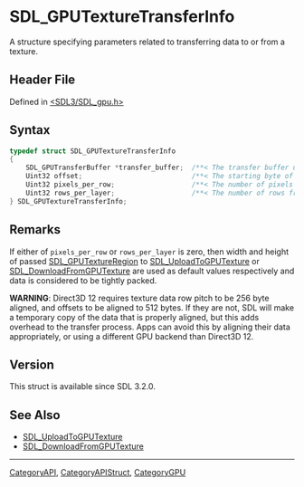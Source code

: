 # SDL_GPUTextureTransferInfo

A structure specifying parameters related to transferring data to or from a texture.

## Header File

Defined in [<SDL3/SDL_gpu.h>](https://github.com/libsdl-org/SDL/blob/main/include/SDL3/SDL_gpu.h)

## Syntax

```c
typedef struct SDL_GPUTextureTransferInfo
{
    SDL_GPUTransferBuffer *transfer_buffer;  /**< The transfer buffer used in the transfer operation. */
    Uint32 offset;                           /**< The starting byte of the image data in the transfer buffer. */
    Uint32 pixels_per_row;                   /**< The number of pixels from one row to the next. */
    Uint32 rows_per_layer;                   /**< The number of rows from one layer/depth-slice to the next. */
} SDL_GPUTextureTransferInfo;
```

## Remarks

If either of `pixels_per_row` or `rows_per_layer` is zero, then width and
height of passed [SDL_GPUTextureRegion](SDL_GPUTextureRegion) to
[SDL_UploadToGPUTexture](SDL_UploadToGPUTexture) or
[SDL_DownloadFromGPUTexture](SDL_DownloadFromGPUTexture) are used as
default values respectively and data is considered to be tightly packed.

**WARNING**: Direct3D 12 requires texture data row pitch to be 256 byte
aligned, and offsets to be aligned to 512 bytes. If they are not, SDL will
make a temporary copy of the data that is properly aligned, but this adds
overhead to the transfer process. Apps can avoid this by aligning their
data appropriately, or using a different GPU backend than Direct3D 12.

## Version

This struct is available since SDL 3.2.0.

## See Also

- [SDL_UploadToGPUTexture](SDL_UploadToGPUTexture)
- [SDL_DownloadFromGPUTexture](SDL_DownloadFromGPUTexture)

----
[CategoryAPI](CategoryAPI), [CategoryAPIStruct](CategoryAPIStruct), [CategoryGPU](CategoryGPU)

